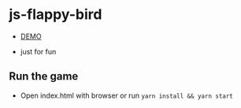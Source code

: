 # js-flappy-bird

- [DEMO](https://js-flappy-bird-n22d.vercel.app/)

- just for fun

## Run the game

- Open index.html with browser or run `yarn install && yarn start`
